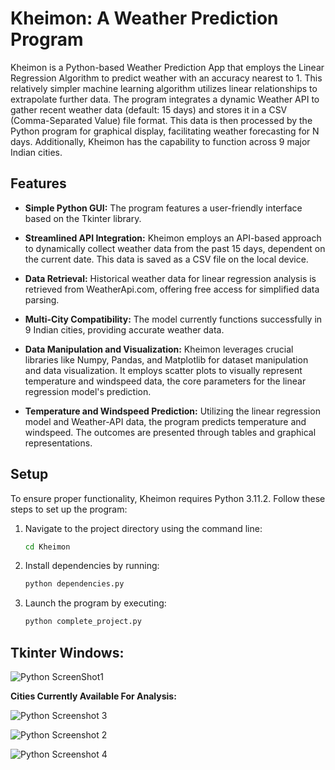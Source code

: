 # Kheimon: A Weather Prediction Program

Kheimon is a Python-based Weather Prediction App that employs the Linear Regression Algorithm to predict weather with an accuracy nearest to 1. This relatively simpler machine learning algorithm utilizes linear relationships to extrapolate further data. The program integrates a dynamic Weather API to gather recent weather data (default: 15 days) and stores it in a CSV (Comma-Separated Value) file format. This data is then processed by the Python program for graphical display, facilitating weather forecasting for N days. Additionally, Kheimon has the capability to function across 9 major Indian cities.

## Features

- **Simple Python GUI:** The program features a user-friendly interface based on the Tkinter library.
  
- **Streamlined API Integration:** Kheimon employs an API-based approach to dynamically collect weather data from the past 15 days, dependent on the current date. This data is saved as a CSV file on the local device.
  
- **Data Retrieval:** Historical weather data for linear regression analysis is retrieved from WeatherApi.com, offering free access for simplified data parsing.
  
- **Multi-City Compatibility:** The model currently functions successfully in 9 Indian cities, providing accurate weather data.
  
- **Data Manipulation and Visualization:** Kheimon leverages crucial libraries like Numpy, Pandas, and Matplotlib for dataset manipulation and data visualization. It employs scatter plots to visually represent temperature and windspeed data, the core parameters for the linear regression model's prediction.
  
- **Temperature and Windspeed Prediction:** Utilizing the linear regression model and Weather-API data, the program predicts temperature and windspeed. The outcomes are presented through tables and graphical representations.
  
## Setup

To ensure proper functionality, Kheimon requires Python 3.11.2. Follow these steps to set up the program:

1. Navigate to the project directory using the command line:
   
   ```bash
   cd Kheimon
2. Install dependencies by running:
    ```python
    python dependencies.py


3. Launch the program by executing:
   ```python
   python complete_project.py

## Tkinter Windows:

![Python ScreenShot1](https://github.com/abhradeep14/Kheimon-A-Weather-Predicting-Program/assets/77497523/70438fea-0ccd-42aa-bb9a-07afcdcf92bd)


**Cities Currently Available For Analysis:**

![Python Screenshot 3](https://github.com/abhradeep14/Kheimon-A-Weather-Predicting-Program/assets/77497523/3b349541-18b6-4a09-a6eb-3dc392e7fb22)




![Python Screenshot 2](https://github.com/abhradeep14/Kheimon-A-Weather-Predicting-Program/assets/77497523/be0472be-960e-4664-9a52-23df3d6c7703)




![Python Screenshot 4](https://github.com/abhradeep14/Kheimon-A-Weather-Predicting-Program/assets/77497523/13017b2e-bf64-40cc-94a4-c3545f89307d)






